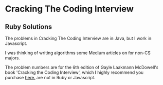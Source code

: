 
# Cracking The Coding Interview
## Ruby Solutions
The problems in Cracking The Coding Interview are in Java, but I work in Javascript.

I was thinking of writing algorithms some Medium articles on for non-CS majors. 

The problem numbers are for the 6th edition of Gayle Laakmann McDowell's book
'Cracking the Coding Interview', which I highly recommend you purchase [here.](https://www.amazon.com/Cracking-Coding-Interview-Programming-Questions/dp/0984782850) are not in Ruby or Javascript. 
